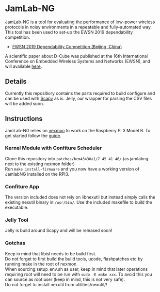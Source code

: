 # JamLab-NG

JamLab-NG is a tool for evaluating the performance of low-power wireless protocols in noisy environments in a repeatable and fully-automated way.
This tool has been used to set-up the EWSN 2019 dependability competition.
* [EWSN 2019 Dependability Competition (Beijing, China)](http://ewsn2019.thss.tsinghua.edu.cn/competition-scenario.html)

A scientific paper about D-Cube was published at the 16th International Conference on Embedded Wireless Systems and Networks (EWSN), and will available [here](http://www.carloalbertoboano.com/documents/schuss19jamlab-ng.pdf).

## Details

Currently this repositiory contains the parts required to build configure and can be used with [Scapy](https://scapy.net/) as is. Jelly, our wrapper for parsing the CSV files will be added soon.

## Instructions

JamLab-NG relies on [nexmon](https://github.com/seemoo-lab/nexmon) to work on the Raspberry Pi 3 Model B. To get started follow the [guide](https://github.com/seemoo-lab/nexmon#build-patches-for-bcm43430a1-on-the-rpi3zero-w-or-bcm434355c0-on-the-rpi3-using-raspbian-recommended).

### Kernel Module with Confiture Scheduler

Clone this repository into ```patches/bcm43430a1/7_45_41_46/``` (as jamlabng next to the existing nexmon folder)  
Run ```make install-firmware``` and you now have a working version of JamlabNG installed on the RPI3.

### Confiture App

The version included does not rely on libnexutil but instead simply calls the existing nexutil binary in ```/usr/bin/```. Use the included makefile to build the executable.

### Jelly Tool

Jelly is build around Scapy and will be released soon!

### Gotchas
Keep in mind that libisl needs to be build first.  
Do not forget to first build the build tools, ucode, flashpatches etc by running make in the root of nexmon.  
When sourcing setup_env.sh as user, keep in mind that later operations requiring root will need to be run with ```sudo -E make xxx```. To avoid this you can source as root user (keep in mind, this is not very safe).  
Do not forget to install nexutil from utilities/nexutil/!

